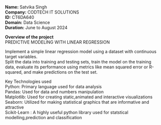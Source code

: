 **Name:** Satvika Singh  
**Company:** CODTECH IT SOLUTIONS  
**ID:** CT6DA640   
**Domain:** Data Science   
**Duration:** June to August 2024   

**Overview of the project**    
PREDICTIVE MODELING WITH LINEAR REGRESSION   

Implement a simple linear regression model using a dataset with continuous
target variables.  
Split the data into training and testing sets, train the model on
the training data, evaluate its performance using metrics like mean squared
error or R-squared, and make predictions on the test set.    

Key Technologies used  
Python: Primary language used for data analysis   
Pandas: Used for data and numbers manipulation    
Matplotlib: Used for creating static,animated and interactive visualizations    
Seaborn: Utilized for making statistical graphics that are informative and attractive     
Scikit-Learn : A highly useful python library used for statstical modelling,prediction and classification     
